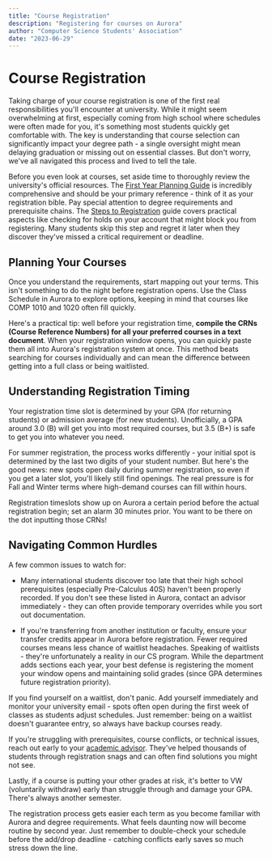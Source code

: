 ```yaml
---
title: "Course Registration"
description: "Registering for courses on Aurora"
author: "Computer Science Students' Association"
date: "2023-06-29"
---
```


# Course Registration

Taking charge of your course registration is one of the first real responsibilities you'll encounter at university. While it might seem overwhelming at first, especially coming from high school where schedules were often made for you, it's something most students quickly get comfortable with. The key is understanding that course selection can significantly impact your degree path - a single oversight might mean delaying graduation or missing out on essential classes. But don't worry, we've all navigated this process and lived to tell the tale.

Before you even look at courses, set aside time to thoroughly review the university's official resources. The [First Year Planning Guide](https://issuu.com/firstyearcentre/docs/fypg?fr=sZGJmMjYxMDM4MzM) is incredibly comprehensive and should be your primary reference - think of it as your registration bible. Pay special attention to degree requirements and prerequisite chains. The [Steps to Registration](https://umanitoba.ca/registrar/registration/registration-steps) guide covers practical aspects like checking for holds on your account that might block you from registering. Many students skip this step and regret it later when they discover they've missed a critical requirement or deadline.

## Planning Your Courses

Once you understand the requirements, start mapping out your terms. This isn't something to do the night before registration opens. Use the Class Schedule in Aurora to explore options, keeping in mind that courses like COMP 1010 and 1020 often fill quickly. 

Here's a practical tip: well before your registration time, **compile the CRNs (Course Reference Numbers) for all your preferred courses in a text document**. When your registration window opens, you can quickly paste them all into Aurora's registration system at once. This method beats searching for courses individually and can mean the difference between getting into a full class or being waitlisted.

## Understanding Registration Timing

Your registration time slot is determined by your GPA (for returning students) or admission average (for new students). Unofficially, a GPA around 3.0 (B) will get you into most required courses, but 3.5 (B+) is safe to get you into whatever you need.

For summer registration, the process works differently - your initial spot is determined by the last two digits of your student number. But here's the good news: new spots open daily during summer registration, so even if you get a later slot, you'll likely still find openings. The real pressure is for Fall and Winter terms where high-demand courses can fill within hours.

Registration timeslots show up on Aurora a certain period before the actual registration begin; set an alarm 30 minutes prior. You want to be there on the dot inputting those CRNs!

## Navigating Common Hurdles

A few common issues to watch for:

* Many international students discover too late that their high school prerequisites (especially Pre-Calculus 40S) haven't been properly recorded. If you don't see these listed in Aurora, contact an advisor immediately - they can often provide temporary overrides while you sort out documentation. 

* If you're transferring from another institution or faculty, ensure your transfer credits appear in Aurora before registration. Fewer required courses means less chance of waitlist headaches. Speaking of waitlists - they're unfortunately a reality in our CS program. While the department adds sections each year, your best defense is registering the moment your window opens and maintaining solid grades (since GPA determines future registration priority).

If you find yourself on a waitlist, don't panic. Add yourself immediately and monitor your university email - spots often open during the first week of classes as students adjust schedules. Just remember: being on a waitlist doesn't guarantee entry, so always have backup courses ready.

If you're struggling with prerequisites, course conflicts, or technical issues, reach out early to your [academic advisor](https://umanitoba.ca/science/student-experience/academic-advising). They've helped thousands of students through registration snags and can often find solutions you might not see.

Lastly, if a course is putting your other grades at risk, it's better to VW (voluntarily withdraw) early than struggle through and damage your GPA. There's always another semester.

The registration process gets easier each term as you become familiar with Aurora and degree requirements. What feels daunting now will become routine by second year. Just remember to double-check your schedule before the add/drop deadline - catching conflicts early saves so much stress down the line.
